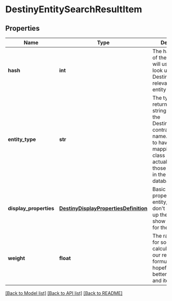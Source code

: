 # DestinyEntitySearchResultItem

## Properties
Name | Type | Description | Notes
------------ | ------------- | ------------- | -------------
**hash** | **int** | The hash identifier of the entity. You will use this to look up the DestinyDefinition relevant for the entity found. | [optional] 
**entity_type** | **str** | The type of entity, returned as a string matching the DestinyDefinition&#39;s contract class name. You&#39;ll have to have your own mapping from class names to actually looking up those definitions in the manifest databases. | [optional] 
**display_properties** | [**DestinyDisplayPropertiesDefinition**](DestinyDisplayPropertiesDefinition.md) | Basic display properties on the entity, so you don&#39;t have to look up the definition to show basic results for the item. | [optional] 
**weight** | **float** | The ranking value for sorting that we calculated using our relevance formula. This will hopefully get better with time and iteration. | [optional] 

[[Back to Model list]](../README.md#documentation-for-models) [[Back to API list]](../README.md#documentation-for-api-endpoints) [[Back to README]](../README.md)


